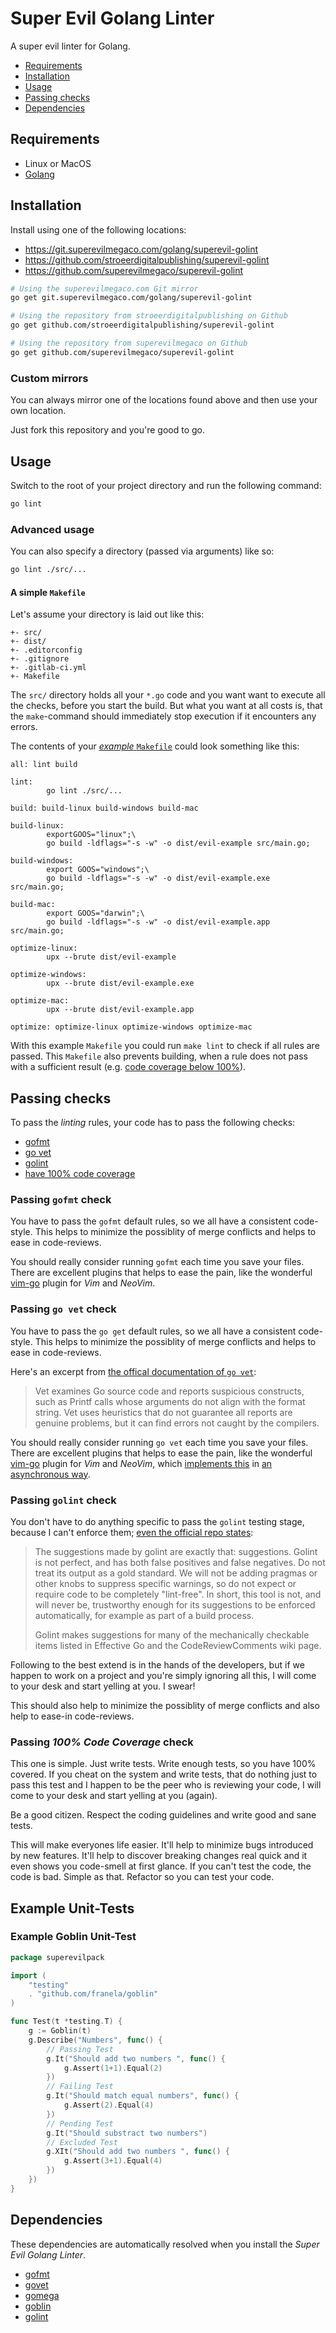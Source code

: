 # Super Evil Golang Linter
A super evil linter for Golang.

- [Requirements](#requirements)
- [Installation](#installation)
- [Usage](#usage)
- [Passing checks](#passing-checks)
- [Dependencies](#dependencies)

## Requirements

- Linux or MacOS
- [Golang][golang]

## Installation

Install using one of the following locations:

- https://git.superevilmegaco.com/golang/superevil-golint
- https://github.com/stroeerdigitalpublishing/superevil-golint
- https://github.com/superevilmegaco/superevil-golint

```bash
# Using the superevilmegaco.com Git mirror
go get git.superevilmegaco.com/golang/superevil-golint

# Using the repository from stroeerdigitalpublishing on Github
go get github.com/stroeerdigitalpublishing/superevil-golint

# Using the repository from superevilmegaco on Github
go get github.com/superevilmegaco/superevil-golint
```

### Custom mirrors

You can always mirror one of the locations found above and then use your own
location.

Just fork this repository and you're good to go.

## Usage

Switch to the root of your project directory and run the following command:

```bash
go lint
```

### Advanced usage

You can also specify a directory (passed via arguments) like so:

```bash
go lint ./src/...
```

#### A simple `Makefile`

Let's assume your directory is laid out like this:

```
+- src/
+- dist/
+- .editorconfig
+- .gitignore
+- .gitlab-ci.yml
+- Makefile
```

The `src/` directory holds all your `*.go` code and you want want to execute
all the checks, before you start the build. But what you want at all costs is,
that the `make`-command should immediately stop execution if it encounters any
errors.

The contents of your [*example* `Makefile`](examples/Makefile)
could look something like this:

```make
all: lint build

lint:
        go lint ./src/...

build: build-linux build-windows build-mac

build-linux:
        exportGOOS="linux";\
        go build -ldflags="-s -w" -o dist/evil-example src/main.go;

build-windows:
        export GOOS="windows";\
        go build -ldflags="-s -w" -o dist/evil-example.exe src/main.go;

build-mac:
        export GOOS="darwin";\
        go build -ldflags="-s -w" -o dist/evil-example.app src/main.go;

optimize-linux:
        upx --brute dist/evil-example

optimize-windows:
        upx --brute dist/evil-example.exe

optimize-mac:
        upx --brute dist/evil-example.app

optimize: optimize-linux optimize-windows optimize-mac

```

With this example `Makefile` you could run `make lint` to check if all rules
are passed. This `Makefile` also prevents building, when a rule does not pass
with a sufficient result (e.g.
[code coverage below 100%](#passing-100-code-coverage-check)).

## Passing checks

To pass the *linting* rules, your code has to pass the following checks:

- [gofmt](#passing-gofmt-check)
- [go vet](#passing-go-vet-check)
- [golint](#passing-golint-check)
- [have 100% code coverage](#passing-100-code-coverage-check)

### Passing `gofmt` check

You have to pass the `gofmt` default rules, so we all have a consistent
code-style. This helps to minimize the possiblity of merge conflicts and helps
to ease in code-reviews.

You should really consider running `gofmt` each time you save your files.
There are excellent plugins that helps to ease the pain,
like the wonderful [vim-go][vim-go-github] plugin for *Vim* and *NeoVim*.

### Passing `go vet` check

You have to pass the `go get` default rules, so we all have a consistent
code-style. This helps to minimize the possiblity of merge conflicts and helps
to ease in code-reviews.

Here's an excerpt from [the offical documentation of `go vet`][govet]:

> Vet examines Go source code and reports suspicious constructs,
> such as Printf calls whose arguments do not align with the format string.
> Vet uses heuristics that do not guarantee all reports are genuine problems,
> but it can find errors not caught by the compilers.

You should really consider running `go vet` each time you save your files.
There are excellent plugins that helps to ease the pain,
like the wonderful [vim-go][vim-go-github] plugin for *Vim* and *NeoVim*,
which [implements this][vim-go-github-go-vet] in
[an asynchronous way][async-linting-vim].

### Passing `golint` check

You don't have to do anything specific to pass the `golint` testing stage,
because I can't enforce them; [even the official repo states][golint-purpose]:

> The suggestions made by golint are exactly that: suggestions.
> Golint is not perfect, and has both false positives and false negatives.
> Do not treat its output as a gold standard.
> We will not be adding pragmas or other knobs to suppress specific warnings,
> so do not expect or require code to be completely "lint-free".
> In short, this tool is not, and will never be,
> trustworthy enough for its suggestions to be enforced automatically,
> for example as part of a build process.
>
> Golint makes suggestions for many of the mechanically checkable
> items listed in Effective Go and the CodeReviewComments wiki page.

Following to the best extend is in the hands of the developers,
but if we happen to work on a project and you're simply ignoring all this,
I will come to your desk and start yelling at you. I swear!

This should also help to minimize the possiblity of merge conflicts and also
help to ease-in code-reviews.

### Passing *100% Code Coverage* check

This one is simple. Just write tests. Write enough tests, so you have
100% covered. If you cheat on the system and write tests, that do nothing just
to pass this test and I happen to be the peer who is reviewing your code,
I will come to your desk and start yelling at you (again).

Be a good citizen. Respect the coding guidelines and write good and sane tests.

This will make everyones life easier. It'll help to minimize bugs introduced by
new features. It'll help to discover breaking changes real quick and it even
shows you code-smell at first glance. If you can't test the code, the code is
bad. Simple as that. Refactor so you can test your code.

## Example Unit-Tests

### Example Goblin Unit-Test

```go
package superevilpack

import (
    "testing"
    . "github.com/franela/goblin"
)

func Test(t *testing.T) {
    g := Goblin(t)
    g.Describe("Numbers", func() {
        // Passing Test
        g.It("Should add two numbers ", func() {
            g.Assert(1+1).Equal(2)
        })
        // Failing Test
        g.It("Should match equal numbers", func() {
            g.Assert(2).Equal(4)
        })
        // Pending Test
        g.It("Should substract two numbers")
        // Excluded Test
        g.XIt("Should add two numbers ", func() {
            g.Assert(3+1).Equal(4)
        })
    })
}
```

## Dependencies

These dependencies are automatically resolved when you install the
*Super Evil Golang Linter*.

- [gofmt][gofmt]
- [govet][govet]
- [gomega][gomega]
- [goblin][goblin]
- [golint][golint]



[gofmt]: https://golang.org/cmd/gofmt/
[govet]: https://golang.org/cmd/vet/
[gomega]: https://github.com/onsi/gomega
[goblin]: https://github.com/franela/goblin
[golint]: https://godoc.org/golang.org/x/lint/golint
[golint-purpose]: https://github.com/golang/lint/blob/ead987a65e5c7e053cf9633f9eac1f734f6b4fe3/README.md#purpose
[golang]: https://golang.org/
[vim-go-github]: https://github.com/fatih/vim-go
[vim-go-github-go-vet]: https://github.com/fatih/vim-go/blob/b237f52ef7229fd3181330c4197aa1b97270b669/doc/vim-go.txt#L53
[async-linting-vim]: https://github.com/w0rp/ale
